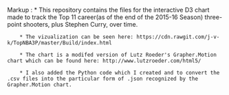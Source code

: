  Markup : * This repository contains the files for the interactive D3 chart made to track the Top 11 career(as of the end of the 2015-16 Season) three-point shooters, plus Stephen Curry, over time.

        * The vizualization can be seen here: https://cdn.rawgit.com/j-v-k/TopNBA3P/master/Build/index.html
 
        * The chart is a modifed version of Lutz Roeder's Grapher.Motion chart which can be found here: http://www.lutzroeder.com/html5/

        * I also added the Python code which I created and to convert the .csv files into the particular form of .json recognized by the Grapher.Motion chart. 

